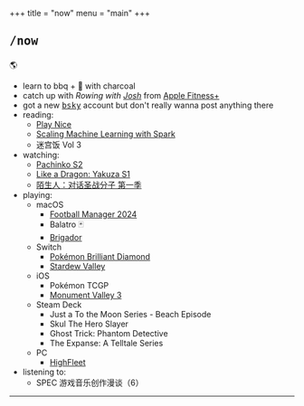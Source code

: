 +++
title = "now"
menu = "main"
+++

## <pre>/now</pre>

🌎

- learn to bbq + 🍕 with charcoal
- catch up with *Rowing with [Josh](https://www.instagram.com/joshcrosbyfitness/?hl=en)* from [Apple Fitness+](https://www.apple.com/apple-fitness-plus/)
- got a new <kbd>[bsky]((https://bsky.app/profile/rqiu.bsky.social))</kbd> account but don't really wanna post anything there
- reading:
  - [Play Nice](https://neodb.social/book/5v1wd4MXksYCRPSjfmrGCn)
  - [Scaling Machine Learning with Spark](https://www.oreilly.com/library/view/scaling-machine-learning/9781098106812/)
  - 迷宫饭 Vol 3
- watching:
  - [Pachinko S2](https://www.imdb.com/title/tt8888462/)
  - [Like a Dragon: Yakuza S1](https://www.imdb.com/title/tt32536952/episodes/?season=1)
  - [陌生人：对话圣战分子 第一季](https://neodb.social/tv/season/4r0SibQawf9OrCyTgaCqyJ)
- playing:
  - macOS
    - [Football Manager 2024](https://store.steampowered.com/app/2252570/Football_Manager_2024/)
    - Balatro 🃏
    - [Brigador](https://store.steampowered.com/app/274500/Brigador_UpArmored_Edition/)
  - Switch
    - [Pokémon Brilliant Diamond](https://diamondpearl.pokemon.com/en-us/)
    - [Stardew Valley](https://store.steampowered.com/app/413150)
  - iOS
    - Pokémon TCGP
    - [Monument Valley 3](https://apps.apple.com/us/app/monument-valley-3-netflix/id6450062082)
  - Steam Deck
    - Just a To the Moon Series - Beach Episode
    - Skul The Hero Slayer
    - Ghost Trick: Phantom Detective
    - The Expanse: A Telltale Series
  - PC
    - [HighFleet](https://store.steampowered.com/app/1434950/HighFleet/)
- listening to:
  - SPEC 游戏音乐创作漫谈（6）

***
